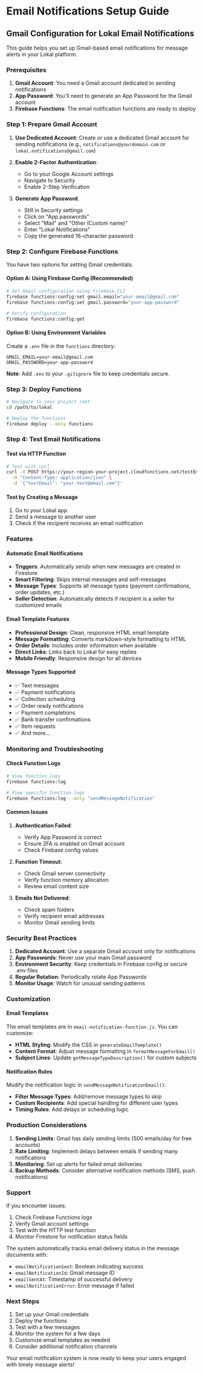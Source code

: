 # Email Notifications Setup Guide

## Gmail Configuration for Lokal Email Notifications

This guide helps you set up Gmail-based email notifications for message alerts in your Lokal platform.

### Prerequisites

1. **Gmail Account**: You need a Gmail account dedicated to sending notifications
2. **App Password**: You'll need to generate an App Password for the Gmail account
3. **Firebase Functions**: The email notification functions are ready to deploy

### Step 1: Prepare Gmail Account

1. **Use Dedicated Account**: Create or use a dedicated Gmail account for sending notifications (e.g., `notifications@yourdomain.com` or `lokal.notifications@gmail.com`)

2. **Enable 2-Factor Authentication**:
   - Go to your Google Account settings
   - Navigate to Security
   - Enable 2-Step Verification

3. **Generate App Password**:
   - Still in Security settings
   - Click on "App passwords"
   - Select "Mail" and "Other (Custom name)"
   - Enter "Lokal Notifications"
   - Copy the generated 16-character password

### Step 2: Configure Firebase Functions

You have two options for setting Gmail credentials:

#### Option A: Using Firebase Config (Recommended)

```bash
# Set Gmail configuration using Firebase CLI
firebase functions:config:set gmail.email="your-email@gmail.com"
firebase functions:config:set gmail.password="your-app-password"

# Verify configuration
firebase functions:config:get
```

#### Option B: Using Environment Variables

Create a `.env` file in the `functions` directory:

```env
GMAIL_EMAIL=your-email@gmail.com
GMAIL_PASSWORD=your-app-password
```

**Note**: Add `.env` to your `.gitignore` file to keep credentials secure.

### Step 3: Deploy Functions

```bash
# Navigate to your project root
cd /path/to/lokal

# Deploy the functions
firebase deploy --only functions
```

### Step 4: Test Email Notifications

#### Test via HTTP Function

```bash
# Test with curl
curl -X POST https://your-region-your-project.cloudfunctions.net/testEmailNotification \
  -H "Content-Type: application/json" \
  -d '{"testEmail": "your-test@email.com"}'
```

#### Test by Creating a Message

1. Go to your Lokal app
2. Send a message to another user
3. Check if the recipient receives an email notification

### Features

#### Automatic Email Notifications

- **Triggers**: Automatically sends when new messages are created in Firestore
- **Smart Filtering**: Skips internal messages and self-messages
- **Message Types**: Supports all message types (payment confirmations, order updates, etc.)
- **Seller Detection**: Automatically detects if recipient is a seller for customized emails

#### Email Template Features

- **Professional Design**: Clean, responsive HTML email template
- **Message Formatting**: Converts markdown-style formatting to HTML
- **Order Details**: Includes order information when available
- **Direct Links**: Links back to Lokal for easy replies
- **Mobile Friendly**: Responsive design for all devices

#### Message Types Supported

- ✅ Text messages
- ✅ Payment notifications
- ✅ Collection scheduling
- ✅ Order ready notifications
- ✅ Payment completions
- ✅ Bank transfer confirmations
- ✅ Item requests
- ✅ And more...

### Monitoring and Troubleshooting

#### Check Function Logs

```bash
# View function logs
firebase functions:log

# View specific function logs
firebase functions:log --only "sendMessageNotification"
```

#### Common Issues

1. **Authentication Failed**:
   - Verify App Password is correct
   - Ensure 2FA is enabled on Gmail account
   - Check Firebase config values

2. **Function Timeout**:
   - Check Gmail server connectivity
   - Verify function memory allocation
   - Review email content size

3. **Emails Not Delivered**:
   - Check spam folders
   - Verify recipient email addresses
   - Monitor Gmail sending limits

### Security Best Practices

1. **Dedicated Account**: Use a separate Gmail account only for notifications
2. **App Passwords**: Never use your main Gmail password
3. **Environment Security**: Keep credentials in Firebase config or secure .env files
4. **Regular Rotation**: Periodically rotate App Passwords
5. **Monitor Usage**: Watch for unusual sending patterns

### Customization

#### Email Templates

The email templates are in `email-notification-function.js`. You can customize:

- **HTML Styling**: Modify the CSS in `generateEmailTemplate()`
- **Content Format**: Adjust message formatting in `formatMessageForEmail()`
- **Subject Lines**: Update `getMessageTypeDescription()` for custom subjects

#### Notification Rules

Modify the notification logic in `sendMessageNotificationEmail()`:

- **Filter Message Types**: Add/remove message types to skip
- **Custom Recipients**: Add special handling for different user types
- **Timing Rules**: Add delays or scheduling logic

### Production Considerations

1. **Sending Limits**: Gmail has daily sending limits (500 emails/day for free accounts)
2. **Rate Limiting**: Implement delays between emails if sending many notifications
3. **Monitoring**: Set up alerts for failed email deliveries
4. **Backup Methods**: Consider alternative notification methods (SMS, push notifications)

### Support

If you encounter issues:

1. Check Firebase Functions logs
2. Verify Gmail account settings
3. Test with the HTTP test function
4. Monitor Firestore for notification status fields

The system automatically tracks email delivery status in the message documents with:
- `emailNotificationSent`: Boolean indicating success
- `emailNotificationId`: Gmail message ID
- `emailSentAt`: Timestamp of successful delivery
- `emailNotificationError`: Error message if failed

### Next Steps

1. Set up your Gmail credentials
2. Deploy the functions
3. Test with a few messages
4. Monitor the system for a few days
5. Customize email templates as needed
6. Consider additional notification channels

Your email notification system is now ready to keep your users engaged with timely message alerts!